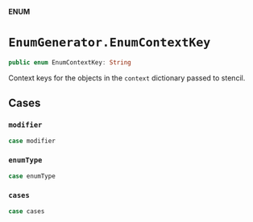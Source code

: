 **ENUM**

# `EnumGenerator.EnumContextKey`

```swift
public enum EnumContextKey: String
```

Context keys for the objects in the `context` dictionary passed to stencil.

## Cases
### `modifier`

```swift
case modifier
```

### `enumType`

```swift
case enumType
```

### `cases`

```swift
case cases
```
